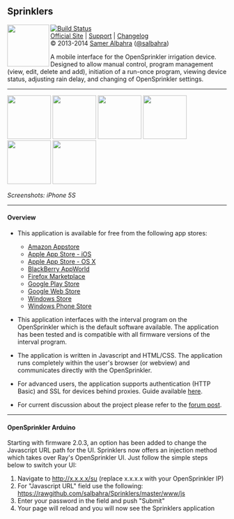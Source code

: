 ## Sprinklers

<img align="left" height="96" src="http://albahra.com/sprinklers/icon.png">[![Build Status](https://travis-ci.org/salbahra/Sprinklers.png)](https://travis-ci.org/salbahra/Sprinklers)  
[Official Site][official] | [Support][help] | [Changelog][changelog]  
&copy; 2013-2014 [Samer Albahra][salbahra] ([@salbahra](https://twitter.com/salbahra))  

A mobile interface for the OpenSprinkler irrigation device. Designed to allow manual control, program management (view, edit, delete and add), initiation of a run-once program, viewing device status, adjusting rain delay, and changing of OpenSprinkler settings.
  
---

[official]: http://albahra.com/sprinklers/
[help]: http://rayshobby.net/phpBB3/viewforum.php?f=1
[changelog]: https://github.com/salbahra/Sprinklers/releases
[salbahra]: http://albahra.com/

<a href="https://albahra.com/sprinklers/img/home.png"><img src="https://albahra.com/sprinklers/img/home.png" width="100"/></a>
<a href="https://albahra.com/sprinklers/img/preview.png"><img src="https://albahra.com/sprinklers/img/preview.png" width="100"/></a>
<a href="https://albahra.com/sprinklers/img/log_graph.png"><img src="https://albahra.com/sprinklers/img/log_graph.png" width="100"/></a>
<a href="https://albahra.com/opensprinkler/img/program.png"><img src="https://albahra.com/opensprinkler/img/program.png" width="100"/></a>
<a href="https://albahra.com/sprinklers/img/raindelay.png"><img src="https://albahra.com/sprinklers/img/raindelay.png" width="100"/></a>
<a href="https://albahra.com/sprinklers/img/runonce.png"><img src="https://albahra.com/sprinklers/img/runonce.png" width="100"/></a>

<i>Screenshots: iPhone 5S</i>

---

#### Overview

+ This application is available for free from the following app stores:
  + [Amazon Appstore](http://www.amazon.com/dp/B00JYFL8LW)
  + [Apple App Store - iOS](https://itunes.apple.com/us/app/sprinklers/id830988967?ls=1&mt=8)
  + [Apple App Store - OS X](https://itunes.apple.com/us/app/sprinklers/id903464532?ls=1&mt=12)
  + [BlackBerry AppWorld](http://appworld.blackberry.com/webstore/content/53161895/)
  + [Firefox Marketplace](https://marketplace.firefox.com/app/sprinklers/)
  + [Google Play Store](https://play.google.com/store/apps/details?id=com.albahra.sprinklers)
  + [Google Web Store](https://chrome.google.com/webstore/detail/sprinklers/iegciplggbmhpihoeamfpjdedihblhhp)
  + [Windows Store](http://apps.microsoft.com/windows/en-us/app/sprinklers/ebc0d2d1-9678-4e72-9a9d-6d60e946b8c0)
  + [Windows Phone Store](http://www.windowsphone.com/en-us/store/app/sprinklers/3dbc5da0-b33f-4ca8-9e54-e80febf0a0c5)

+ This application interfaces with the interval program on the OpenSprinkler which is the default software available. The application has been tested and is compatible with all firmware versions of the interval program.

+ The application is written in Javascript and HTML/CSS. The application runs completely within the user's browser (or webview) and communicates directly with the OpenSprinkler.

+ For advanced users, the application supports authentication (HTTP Basic) and SSL for devices behind proxies. Guide available [here](http://rayshobby.net/mediawiki/index.php?title=Secure_Remote_Access).

+ For current discussion about the project please refer to the [forum post](http://rayshobby.net/phpBB3/viewtopic.php?f=2&t=154).

---

#### OpenSprinkler Arduino

Starting with firmware 2.0.3, an option has been added to change the Javascript URL path for the UI. Sprinklers now offers an injection method which takes over Ray's OpenSprinkler UI. Just follow the simple steps below to switch your UI:

 1. Navigate to http://x.x.x.x/su (replace x.x.x.x with your OpenSprinkler IP)
 2. For "Javascript URL" field use the following: https://rawgithub.com/salbahra/Sprinklers/master/www/js
 3. Enter your password in the field and push "Submit"
 4. Your page will reload and you will now see the Sprinklers application

